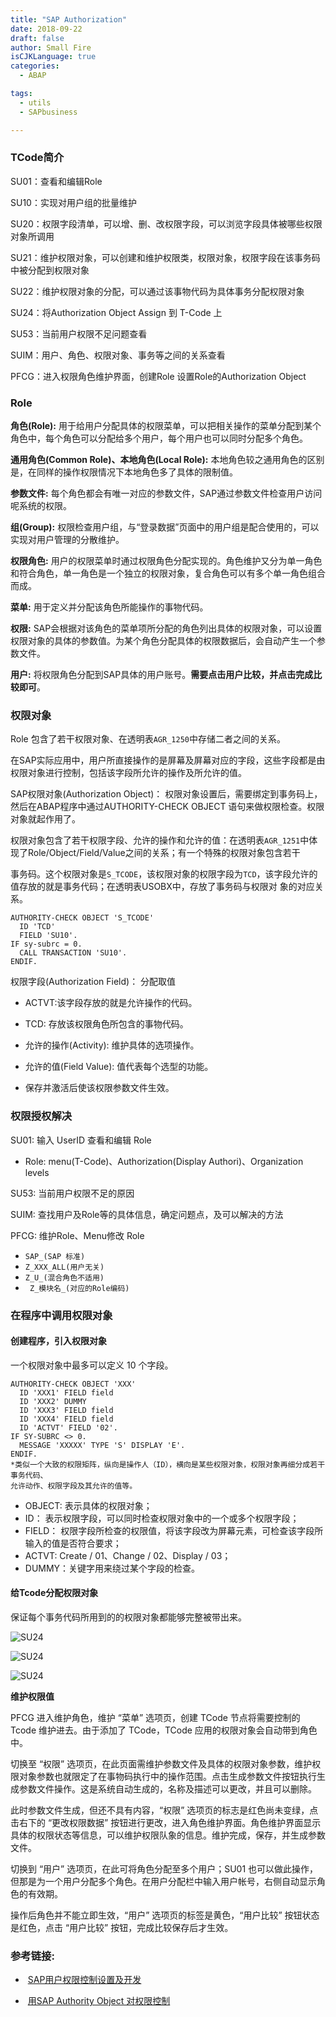 ```yaml
---
title: "SAP Authorization"
date: 2018-09-22
draft: false
author: Small Fire
isCJKLanguage: true
categories: 
  - ABAP

tags: 
  - utils
  - SAPbusiness

---
```


### TCode简介

SU01：查看和编辑Role

SU10：实现对用户组的批量维护


SU20：权限字段清单，可以增、删、改权限字段，可以浏览字段具体被哪些权限对象所调用

SU21：维护权限对象，可以创建和维护权限类，权限对象，权限字段在该事务码中被分配到权限对象

SU22：维护权限对象的分配，可以通过该事物代码为具体事务分配权限对象

SU24：将Authorization Object Assign 到 T-Code 上

SU53：当前用户权限不足问题查看

SUIM：用户、角色、权限对象、事务等之间的关系查看

PFCG：进入权限角色维护界面，创建Role 设置Role的Authorization Object

### Role

**角色(Role):** 用于给用户分配具体的权限菜单，可以把相关操作的菜单分配到某个角色中，每个角色可以分配给多个用户，每个用户也可以同时分配多个角色。

**通用角色(Common Role)、本地角色(Local Role):** 本地角色较之通用角色的区别是，在同样的操作权限情况下本地角色多了具体的限制值。

**参数文件:** 每个角色都会有唯一对应的参数文件，SAP通过参数文件检查用户访问呢系统的权限。

**组(Group):**  权限检查用户组，与“登录数据”页面中的用户组是配合使用的，可以实现对用户管理的分散维护。

**权限角色:** 用户的权限菜单时通过权限角色分配实现的。角色维护又分为单一角色和符合角色，单一角色是一个独立的权限对象，复合角色可以有多个单一角色组合而成。

**菜单:** 用于定义并分配该角色所能操作的事物代码。

**权限:** SAP会根据对该角色的菜单项所分配的角色列出具体的权限对象，可以设置权限对象的具体的参数值。为某个角色分配具体的权限数据后，会自动产生一个参数文件。

**用户:** 将权限角色分配到SAP具体的用户账号。**需要点击用户比较，并点击完成比较即可**。	

### 权限对象	

Role 包含了若干权限对象、在透明表`AGR_1250`中存储二者之间的关系。

在SAP实际应用中，用户所直接操作的是屏幕及屏幕对应的字段，这些字段都是由权限对象进行控制，包括该字段所允许的操作及所允许的值。

SAP权限对象(Authorization Object)： 权限对象设置后，需要绑定到事务码上，然后在ABAP程序中通过AUTHORITY-CHECK OBJECT 语句来做权限检查。权限对象就起作用了。

权限对象包含了若干权限字段、允许的操作和允许的值：在透明表`AGR_1251`中体现了Role/Object/Field/Value之间的关系；有一个特殊的权限对象包含若干

事务码。这个权限对象是`S_TCODE`，该权限对象的权限字段为`TCD`，该字段允许的值存放的就是事务代码；在透明表USOBX中，存放了事务码与权限对 象的对应关系。 

```ABAP
AUTHORITY-CHECK OBJECT 'S_TCODE'
  ID 'TCD'
  FIELD 'SU10'.
IF sy-subrc = 0.
  CALL TRANSACTION 'SU10'.
ENDIF.
```

权限字段(Authorization Field)： 分配取值 

- ACTVT:该字段存放的就是允许操作的代码。
  
- TCD: 存放该权限角色所包含的事物代码。

- 允许的操作(Activity):  维护具体的选项操作。

- 允许的值(Field Value): 值代表每个选型的功能。
  
- 保存并激活后使该权限参数文件生效。

### 权限授权解决

SU01: 输入 UserID 查看和编辑 Role

- Role: menu(T-Code)、Authorization(Display Authori)、Organization levels

SU53: 当前用户权限不足的原因

SUIM: 查找用户及Role等的具体信息，确定问题点，及可以解决的方法

PFCG: 维护Role、Menu修改
Role 

- `SAP_(SAP 标准)` 
- `Z_XXX_ALL(用户无关)` 
- `Z_U_(混合角色不适用)`
- ` Z_模块名_(对应的Role编码)`

### 在程序中调用权限对象

#### 创建程序，引入权限对象

一个权限对象中最多可以定义 10 个字段。

```JS
AUTHORITY-CHECK OBJECT 'XXX'
  ID 'XXX1' FIELD field
  ID 'XXX2' DUMMY
  ID 'XXX3' FIELD field
  ID 'XXX4' FIELD field
  ID 'ACTVT' FIELD '02'.
IF SY-SUBRC <> 0.
  MESSAGE 'XXXXX' TYPE 'S' DISPLAY 'E'.
ENDIF.
*类似一个大致的权限矩阵，纵向是操作人（ID），横向是某些权限对象，权限对象再细分成若干事务代码、
允许动作、权限字段及其允许的值等。
```
- OBJECT: 表示具体的权限对象；
- ID： 表示权限字段，可以同时检查权限对象中的一个或多个权限字段；
- FIELD： 权限字段所检查的权限值，将该字段改为屏幕元素，可检查该字段所输入的值是否符合要求；
- ACTVT: Create / 01、Change / 02、Display / 03；
- DUMMY：关键字用来绕过某个字段的检查。

#### 给Tcode分配权限对象

保证每个事务代码所用到的的权限对象都能够完整被带出来。

![SU24](/images/ABAP/AUTHORITY_SU24.png)

![SU24](/images/ABAP/AUTHORITY_SU24D.png)

![SU24](/images/ABAP/AUTHORITY_SU24D1.png)

**维护权限值**

PFCG 进入维护角色，维护 “菜单” 选项页，创建 TCode 节点将需要控制的 Tcode 维护进去。由于添加了 TCode，TCode 应用的权限对象会自动带到角色中。

切换至 “权限” 选项页，在此页面需维护参数文件及具体的权限对象参数，维护权限对象参数也就限定了在事物码执行中的操作范围。点击生成参数文件按钮执行生成参数文件操作。这是系统自动生成的，名称及描述可以更改，并且可以删除。

此时参数文件生成，但还不具有内容，“权限” 选项页的标志是红色尚未变绿，点击右下的 “更改权限数据” 按钮进行更改，进入角色维护界面。角色维护界面显示具体的权限状态等信息，可以维护权限队象的信息。维护完成，保存，并生成参数文件。

切换到 “用户” 选项页，在此可将角色分配至多个用户；SU01 也可以做此操作，但那是为一个用户分配多个角色。在用户分配栏中输入用户帐号，右侧自动显示角色的有效期。

操作后角色并不能立即生效，“用户” 选项页的标签是黄色，“用户比较” 按钮状态是红色，点击 “用户比较” 按钮，完成比较保存后才生效。

### 参考链接:

- ​	[SAP用户权限控制设置及开发](https://blog.csdn.net/candy_mmyy/article/details/54906571)


- ​	[用SAP Authority Object 对权限控制](https://www.cnblogs.com/long2006sky/archive/2009/06/07/1498029.html)


